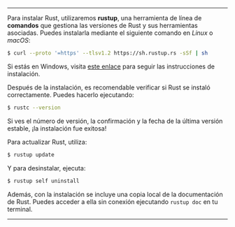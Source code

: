 
---

Para instalar Rust, utilizaremos **rustup**, una herramienta de línea de **comandos** que gestiona las versiones de Rust y sus herramientas asociadas. Puedes instalarla mediante el siguiente comando en *Linux* o *macOS*:

```bash
$ curl --proto '=https' --tlsv1.2 https://sh.rustup.rs -sSf | sh
```

Si estás en Windows, visita [este enlace](https://www.rust-lang.org/tools/install) para seguir las instrucciones de instalación.

Después de la instalación, es recomendable verificar si Rust se instaló correctamente. Puedes hacerlo ejecutando:

```bash
$ rustc --version
```

Si ves el número de versión, la confirmación y la fecha de la última versión estable, ¡la instalación fue exitosa!

Para actualizar Rust, utiliza:

```bash
$ rustup update
```

Y para desinstalar, ejecuta:

```bash
$ rustup self uninstall
```

Además, con la instalación se incluye una copia local de la documentación de Rust. Puedes acceder a ella sin conexión ejecutando `rustup doc` en tu terminal.


---



